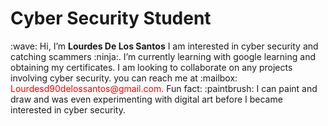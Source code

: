 <h1>Cyber Security Student</h1>
:wave: Hi, I’m <strong>Lourdes De Los Santos</strong>
 I am interested in cyber security and catching scammers :ninja:.
 I’m currently learning with google learning and obtaining my certificates.
 I am looking to collaborate on any projects involving cyber security.
 you can reach me at :mailbox: <font color="red">Lourdesd90delossantos@gmail.com.</font>
 Fun fact: :paintbrush: I can paint and draw and was even experimenting with digital art before I became interested in cyber security. 

<!---
lourdofthesaints/lourdofthesaints is a ✨ special ✨ repository because its `README.md` (this file) appears on your GitHub profile.
You can click the Preview link to take a look at your changes.
--->
